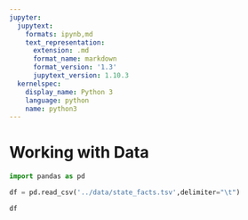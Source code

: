 ```yaml
---
jupyter:
  jupytext:
    formats: ipynb,md
    text_representation:
      extension: .md
      format_name: markdown
      format_version: '1.3'
      jupytext_version: 1.10.3
  kernelspec:
    display_name: Python 3
    language: python
    name: python3
---
```


# Working with Data

```python
import pandas as pd
```

```python
df = pd.read_csv('../data/state_facts.tsv',delimiter="\t")
```

```python
df
```

```python

```
